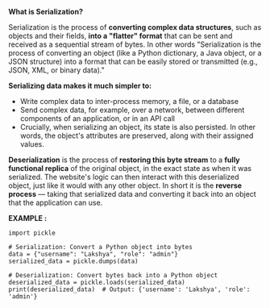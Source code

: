 **What is Serialization?**

Serialization is the process of **converting complex data structures**, such as objects and their fields, **into a "flatter" format** that can be sent and received as a sequential stream of bytes.
In other words "Serialization is the process of converting an object (like a Python dictionary, a Java object, or a JSON structure) into a format that can be easily stored or transmitted (e.g., JSON, XML, or binary data)."

**Serializing data makes it much simpler to:**

 - Write complex data to inter-process memory, a file, or a database
 - Send complex data, for example, over a network, between different components of an application, or in an API call
 - Crucially, when serializing an object, its state is also persisted. In other words, the object's attributes are preserved, along with their assigned values.

**Deserialization** is the process of **restoring this byte stream** to a **fully functional replica** of the original object, in the exact state as when it was serialized. The website's logic can then interact with this deserialized object, just like it would with any other object.
In short it is the **reverse process** — taking that serialized data and converting it back into an object that the application can use.

**EXAMPLE :**
```
import pickle  

# Serialization: Convert a Python object into bytes
data = {"username": "Lakshya", "role": "admin"}
serialized_data = pickle.dumps(data)  

# Deserialization: Convert bytes back into a Python object
deserialized_data = pickle.loads(serialized_data)  
print(deserialized_data)  # Output: {'username': 'Lakshya', 'role': 'admin'}

```
